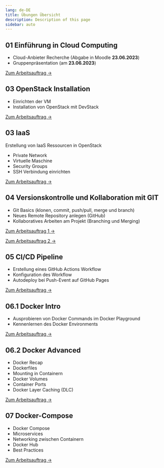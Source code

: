 ```yaml
---
lang: de-DE
title: Übungen Übersicht
description: Description of this page
sidebar: auto
---
```


## 01 Einführung in Cloud Computing
- Cloud-Anbieter Recherche (Abgabe in Moodle **23.06.2023**)
- Gruppenpräsentation (am **23.06.2023**)

[Zum Arbeitsauftrag ->](/exercises/01-cloud-intro/01-cloud-intro)

## 03 OpenStack Installation
- Einrichten der VM
- Installation von OpenStack mit DevStack

[Zum Arbeitsauftrag ->](/exercises/02-openstack/02-openstack-devstack-install)

## 03 IaaS
Erstellung von IaaS Ressourcen in OpenStack
- Private Network
- Virtuelle Maschine
- Security Groups
- SSH Verbindung einrichten

[Zum Arbeitsauftrag ->](/exercises/03-iaas/03-vm-openstack)


## 04 Versionskontrolle und Kollaboration mit GIT
- Git Basics (klonen, commit, push/pull, merge und branch)
- Neues Remote Repository anlegen (GitHub)
- Kollaboratives Arbeiten am Projekt (Branching und Merging)

[Zum Arbeitsauftrag 1 ->](/exercises/04-git/04-git)

[Zum Arbeitsauftrag 2 ->](/exercises/04-git/04-git2)


## 05 CI/CD Pipeline
- Erstellung eines GitHub Actions Workflow
- Konfiguration des Workflow
- Autodeploy bei Push-Event auf GitHub Pages

[Zum Arbeitsauftrag ->](/exercises/05-cicd/05-cicd)


## 06.1 Docker Intro
- Ausprobieren von Docker Commands im Docker Playground
- Kennenlernen des Docker Environments

[Zum Arbeitsauftrag ->](/exercises/06-containerization/06-containerization)

## 06.2 Docker Advanced
- Docker Recap
- Dockerfiles
- Mounting in Containern
- Docker Volumes
- Container Ports
- Docker Layer Caching (DLC)

[Zum Arbeitsauftrag ->](/exercises/06-docker/06-docker)


## 07 Docker-Compose
- Docker Compose
- Microservices
- Networking zwischen Containern
- Docker Hub
- Best Practices

[Zum Arbeitsauftrag ->](/exercises/07-docker-compose/07-docker-compose)


<!--
## 07.1 Prometheus mit Docker
- Prometheus Setup
- Container mit Prometheus analysieren

<p>
<a href="/CloudComputingCWA2021/exercises/07-monitoring/07-monitoring" class="nav-link action-button">
  Zur Übung →
</a>
</p>

## 09 Cloud Migration Case Study - Projekttage
- Ausarbeitung einer Case Study
- Recherche zu Cloud Migration Strategie eines ausgewählten Unternehmens
- Erstellung Präsentation
- Präsentation am 14.1.2022

<p>
<a href="/CloudComputingCWA2021/exercises/08-casestudy/08-casestudy" class="nav-link action-button">
  Zur Übung →
</a>
</p>

## 10 Container-as-a-Service in Azure

- Ausführen von Docker-Containern mit Azure Container Instances
- Konfigurieren von Azure Container Instances
- Erstellen und Speichern von Containerimages mit Azure Container Registry
- Moodlequiz zu den Tutorials

<p>
<a href="/CloudComputingCWA2021/exercises/09-caas/09-caas" class="nav-link action-button">
  Zur Übung →
</a>
</p>

## 11 Azure Functions
* Azure Function Projekt einrichten
* Projektstruktur verstehen
* Function lokal ausführen
* Function in Azure deployen

<p>
<a href="/CloudComputingCWA2021/exercises/10-faas/10-faas" class="nav-link action-button">
  Zur Übung →
</a>
</p>

-->